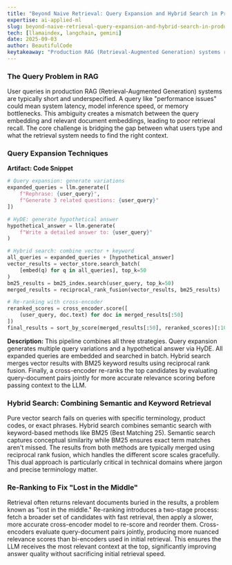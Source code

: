 ```yaml
---
title: "Beyond Naive Retrieval: Query Expansion and Hybrid Search in Production RAG Systems"
expertise: ai-applied-ml
slug: beyond-naive-retrieval-query-expansion-and-hybrid-search-in-production-rag-systems
tech: [llamaindex, langchain, gemini]
date: 2025-09-03
author: BeautifulCode
keytakeaway: "Production RAG (Retrieval-Augmented Generation) systems require layered retrieval strategies where query expansion improves recall, hybrid search handles both semantic and exact matches, and re-ranking ensures relevant context reaches the LLM (Large Language Model)."
---
```


### The Query Problem in RAG

User queries in production RAG (Retrieval-Augmented Generation) systems are typically short and underspecified. A query like "performance issues" could mean system latency, model inference speed, or memory bottlenecks. This ambiguity creates a mismatch between the query embedding and relevant document embeddings, leading to poor retrieval recall. The core challenge is bridging the gap between what users type and what the retrieval system needs to find the right context.

### Query Expansion Techniques

**Artifact: Code Snippet**

```python
# Query expansion: generate variations
expanded_queries = llm.generate([
    f"Rephrase: {user_query}",
    f"Generate 3 related questions: {user_query}"
])

# HyDE: generate hypothetical answer
hypothetical_answer = llm.generate(
    f"Write a detailed answer to: {user_query}"
)

# Hybrid search: combine vector + keyword
all_queries = expanded_queries + [hypothetical_answer]
vector_results = vector_store.search_batch(
    [embed(q) for q in all_queries], top_k=50
)
bm25_results = bm25_index.search(user_query, top_k=50)
merged_results = reciprocal_rank_fusion(vector_results, bm25_results)

# Re-ranking with cross-encoder
reranked_scores = cross_encoder.score([
    (user_query, doc.text) for doc in merged_results[:50]
])
final_results = sort_by_score(merged_results[:50], reranked_scores)[:10]
```

**Description:** This pipeline combines all three strategies. Query expansion generates multiple query variations and a hypothetical answer via HyDE. All expanded queries are embedded and searched in batch. Hybrid search merges vector results with BM25 keyword results using reciprocal rank fusion. Finally, a cross-encoder re-ranks the top candidates by evaluating query-document pairs jointly for more accurate relevance scoring before passing context to the LLM.

### Hybrid Search: Combining Semantic and Keyword Retrieval

Pure vector search fails on queries with specific terminology, product codes, or exact phrases. Hybrid search combines semantic search with keyword-based methods like BM25 (Best Matching 25). Semantic search captures conceptual similarity while BM25 ensures exact term matches aren't missed. The results from both methods are typically merged using reciprocal rank fusion, which handles the different score scales gracefully. This dual approach is particularly critical in technical domains where jargon and precise terminology matter.

### Re-Ranking to Fix "Lost in the Middle"

Retrieval often returns relevant documents buried in the results, a problem known as "lost in the middle." Re-ranking introduces a two-stage process: fetch a broader set of candidates with fast retrieval, then apply a slower, more accurate cross-encoder model to re-score and reorder them. Cross-encoders evaluate query-document pairs jointly, producing more nuanced relevance scores than bi-encoders used in initial retrieval. This ensures the LLM receives the most relevant context at the top, significantly improving answer quality without sacrificing initial retrieval speed.